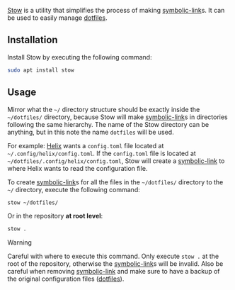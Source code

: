 [Stow](https://www.gnu.org/software/stow/) is a utility that simplifies the process of making [symbolic-link](symbolic-link.md)s.
It can be used to easily manage [dotfiles](dotfiles.md).

## Installation
Install Stow by executing the following command:
```sh
sudo apt install stow
```

## Usage
Mirror what the `~/` directory structure should be exactly inside the `~/dotfiles/` directory, because Stow will make [symbolic-link](symbolic-link.md)s in directories following the same hierarchy.
The name of the Stow directory can be anything, but in this note the name `dotfiles` will be used.

For example: [Helix](https://helix-editor.com/) wants a `config.toml` file located at `~/.config/helix/config.toml`.
If the `config.toml` file is located at `~/dotfiles/.config/helix/config.toml`, Stow will create a [symbolic-link](symbolic-link.md) to where Helix wants to read the configuration file.

To create [symbolic-link](symbolic-link.md)s for all the files in the `~/dotfiles/` directory to the `~/` directory, execute the following command:
```sh
stow ~/dotfiles/
```

Or in the repository **at root level**:
```sh
stow .
```

> [!WARNING]
> Careful with where to execute this command.
> Only execute `stow .` at the root of the repository, otherwise the [symbolic-link](symbolic-link.md)s will be invalid.
> Also be careful when removing [symbolic-link](symbolic-link.md) and make sure to have a backup of the original configuration files ([dotfiles](dotfiles.md)).
